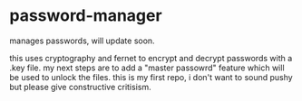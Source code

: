 # password-manager
manages passwords, will update soon.

this uses cryptography and fernet to encrypt and decrypt passwords with a .key file.
my next steps are to add a "master passowrd" feature which will be used to unlock the files.
this is my first repo, i don't want to sound pushy but please give constructive critisism.
